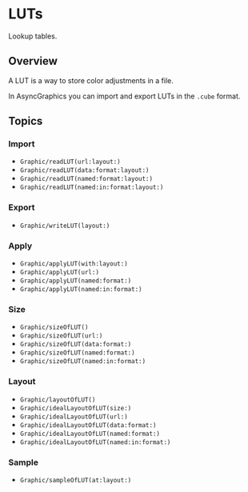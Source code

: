 # LUTs

Lookup tables.

## Overview

A LUT is a way to store color adjustments in a file.

In AsyncGraphics you can import and export LUTs in the `.cube` format.

## Topics

### Import

- ``Graphic/readLUT(url:layout:)``
- ``Graphic/readLUT(data:format:layout:)``
- ``Graphic/readLUT(named:format:layout:)``
- ``Graphic/readLUT(named:in:format:layout:)``

### Export

- ``Graphic/writeLUT(layout:)``

### Apply

- ``Graphic/applyLUT(with:layout:)``
- ``Graphic/applyLUT(url:)``
- ``Graphic/applyLUT(named:format:)``
- ``Graphic/applyLUT(named:in:format:)``

### Size

- ``Graphic/sizeOfLUT()``
- ``Graphic/sizeOfLUT(url:)``
- ``Graphic/sizeOfLUT(data:format:)``
- ``Graphic/sizeOfLUT(named:format:)``
- ``Graphic/sizeOfLUT(named:in:format:)``

### Layout

- ``Graphic/layoutOfLUT()``
- ``Graphic/idealLayoutOfLUT(size:)``
- ``Graphic/idealLayoutOfLUT(url:)``
- ``Graphic/idealLayoutOfLUT(data:format:)``
- ``Graphic/idealLayoutOfLUT(named:format:)``
- ``Graphic/idealLayoutOfLUT(named:in:format:)``

### Sample

- ``Graphic/sampleOfLUT(at:layout:)``
